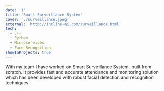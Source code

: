 ```yaml
---
date: '1'
title: 'Smart Surveillance System'
cover: './surveillance.jpeg'
external: 'http://incline-ai.com/surveillance.html'
tech:
  - C++
  - Python
  - Microservices
  - Face Recognition
showInProjects: true
---
```


With my team I have worked on Smart Surveillance System, built from scratch. It provides fast and accurate attendance and monitoring solution which has been developed with robust facial detection and recognition techniques.
